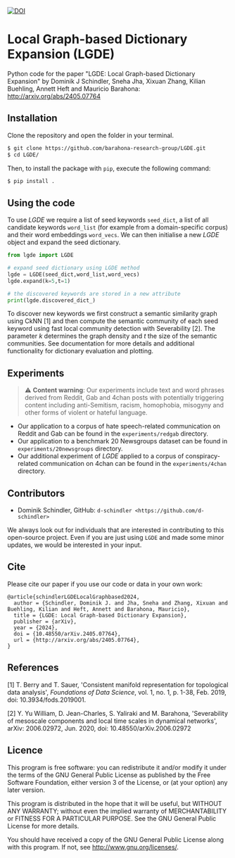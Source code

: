 [![DOI](https://zenodo.org/badge/796673665.svg)](https://zenodo.org/doi/10.5281/zenodo.11567135)

# Local Graph-based Dictionary Expansion (LGDE)
Python code for the paper "LGDE: Local Graph-based Dictionary Expansion" by Dominik J Schindler, Sneha Jha, Xixuan Zhang, Kilian Buehling, Annett Heft and Mauricio Barahona: http://arxiv.org/abs/2405.07764 

## Installation
Clone the repository and open the folder in your terminal. 

```bash
$ git clone https://github.com/barahona-research-group/LGDE.git
$ cd LGDE/
```

Then, to install the package with ``pip``, execute the following command:

```bash
$ pip install .
```

## Using the code
To use *LGDE* we require a list of seed keywords `seed_dict`, a list of all candidate keywords `word_list` (for example from a domain-specific corpus) and their word embeddings `word_vecs`. We can then initialise a new *LGDE* object and expand the seed dictionary.

```python
from lgde import LGDE

# expand seed dictionary using LGDE method
lgde = LGDE(seed_dict,word_list,word_vecs)
lgde.expand(k=5,t=1)

# the discovered keywords are stored in a new attribute
print(lgde.discovered_dict_)
```

To discover new keywords we first construct a semantic similarity graph using CkNN [1] and then compute the semantic community of each seed keyword using fast local community detection with Severability [2]. The parameter $k$ determines the graph density and $t$ the size of the semantic communities. See documentation for more details and additional functionality for dictionary evaluation and plotting.

## Experiments

> :warning: **Content warning**: Our experiments include text and word phrases derived from Reddit, Gab and 4chan posts with potentially triggering content including anti-Semitism, racism, homophobia, misogyny and other forms of violent or hateful language. 

- Our application to a corpus of hate speech-related communication on Reddit and Gab can be found in the `experiments/redgab` directory. 
- Our application to a benchmark 20 Newsgroups dataset can be found in `experiments/20newsgroups` directory.
- Our additional experiment of *LGDE* applied to a corpus of conspiracy-related communication on 4chan can be found in the `experiments/4chan` directory. 


## Contributors

- Dominik Schindler, GitHub: `d-schindler <https://github.com/d-schindler>`

We always look out for individuals that are interested in contributing to this open-source project. Even if you are just using `LGDE` and made some minor updates, we would be interested in your input. 

## Cite
Please cite our paper if you use our code or data in your own work:

```
@article{schindlerLGDELocalGraphbased2024,
  author = {Schindler, Dominik J. and Jha, Sneha and Zhang, Xixuan and Buehling, Kilian and Heft, Annett and Barahona, Mauricio},
  title = {LGDE: Local Graph-based Dictionary Expansion},
  publisher = {arXiv},
  year = {2024},
  doi = {10.48550/arXiv.2405.07764},
  url = {http://arxiv.org/abs/2405.07764},
}
```

## References
[1] T. Berry and T. Sauer, 'Consistent manifold representation for topological data analysis', *Foundations of Data Science*, vol. 1, no. 1, p. 1-38, Feb. 2019, doi: 10.3934/fods.2019001.

[2] Y. Yu William, D. Jean-Charles, S. Yaliraki and M. Barahona, 'Severability of mesoscale components and local time scales in dynamical networks', arXiv: 2006.02972, Jun. 2020, doi: 10.48550/arXiv.2006.02972

## Licence
This program is free software: you can redistribute it and/or modify it under the terms of the GNU General Public License as published by the Free Software Foundation, either version 3 of the License, or (at your option) any later version.

This program is distributed in the hope that it will be useful, but WITHOUT ANY WARRANTY; without even the implied warranty of MERCHANTABILITY or FITNESS FOR A PARTICULAR PURPOSE. See the GNU General Public License for more details.

You should have received a copy of the GNU General Public License along with this program. If not, see http://www.gnu.org/licenses/.
